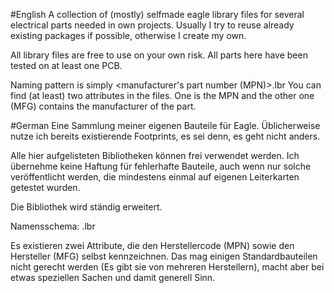 #English
A collection of (mostly) selfmade eagle library files for several electrical parts needed in own projects.
Usually I try to reuse already existing packages if possible, otherwise I create my own.

All library files are free to use on your own risk.
All parts here have been tested on at least one PCB.

Naming pattern is simply <manufacturer's part number (MPN)>.lbr
You can find (at least) two attributes in the files. One is the MPN and the other one (MFG) contains the manufacturer of the part.

#German
Eine Sammlung meiner eigenen Bauteile für Eagle. Üblicherweise nutze ich bereits existierende Footprints, es sei denn, es geht nicht anders.

Alle hier aufgelisteten Bibliotheken können frei verwendet werden.
Ich übernehme keine Haftung für fehlerhafte Bauteile, auch wenn nur solche veröffentlicht werden, die mindestens einmal auf eigenen Leiterkarten getestet wurden.

Die Bibliothek wird ständig erweitert.

Namensschema:
<Herstellerbezeichnung>.lbr

Es existieren zwei Attribute, die den Herstellercode (MPN) sowie den Hersteller (MFG) selbst kennzeichnen.
Das mag einigen Standardbauteilen nicht gerecht werden (Es gibt sie von mehreren Herstellern), macht aber bei etwas speziellen Sachen und damit generell Sinn.